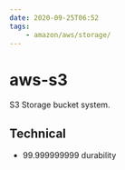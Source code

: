 ```yaml
---
date: 2020-09-25T06:52
tags:
    - amazon/aws/storage/
---
```


# aws-s3

S3 Storage bucket system.

## Technical

* 99.999999999 durability
